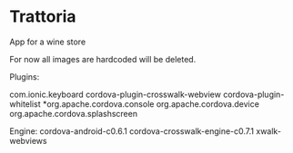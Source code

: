 # Trattoria
App for a wine store

For now all images are hardcoded will be deleted.

Plugins:

com.ionic.keyboard
cordova-plugin-crosswalk-webview
cordova-plugin-whitelist
*org.apache.cordova.console
org.apache.cordova.device
org.apache.cordova.splashscreen

Engine:
cordova-android-c0.6.1
cordova-crosswalk-engine-c0.7.1
xwalk-webviews
